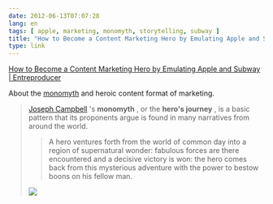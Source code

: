 ```yaml
---
date: 2012-06-13T07:07:28
lang: en
tags: [ apple, marketing, monomyth, storytelling, subway ]
title: "How to Become a Content Marketing Hero by Emulating Apple and Subway  |  Entreproducer"
type: link
---
```


[How to Become a Content Marketing Hero by Emulating Apple and Subway  | 
Entreproducer](http://entreproducer.com/content-marketing-hero/)

About the [monomyth](http://en.wikipedia.org/wiki/Monomyth) and heroic
content format of marketing.

> [Joseph Campbell](http://en.m.wikipedia.org/wiki/Joseph_Campbell) 's
> **monomyth** , or the **hero's journey** , is a basic pattern that its
> proponents argue is found in many narratives from around the world.
>
> > A hero ventures forth from the world of common day into a region of
> > supernatural wonder: fabulous forces are there encountered and a
> > decisive victory is won: the hero comes back from this mysterious
> > adventure with the power to bestow boons on his fellow man.
>
> [![](http://upload.wikimedia.org/wikipedia/commons/1/1b/Heroesjourney.svg)](http://en.wikipedia.org/wiki/Monomyth)

